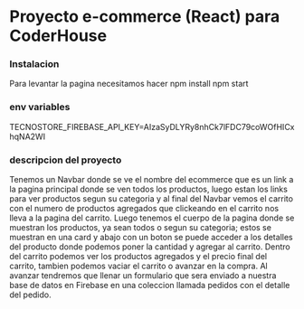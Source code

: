 # Proyecto e-commerce (React) para CoderHouse

### Instalacion
Para levantar la pagina necesitamos hacer 
npm install 
npm start

### env variables
TECNOSTORE_FIREBASE_API_KEY=AIzaSyDLYRy8nhCk7lFDC79coWOfHICxhqNA2WI

### descripcion del proyecto

Tenemos un Navbar donde se ve el nombre del ecommerce que es un link a la pagina principal donde se ven todos los productos, luego estan los links para ver productos segun su categoria y al final del Navbar vemos el carrito con el numero de productos agregados que clickeando en el carrito nos lleva a la pagina del carrito. Luego tenemos el cuerpo de la pagina donde se muestran los productos, ya sean todos o segun su categoria; estos se muestran en una card y abajo con un boton se puede acceder a los detalles del producto donde podemos poner la cantidad y agregar al carrito.
Dentro del carrito podemos ver los productos agregados y el precio final del carrito, tambien podemos vaciar el carrito o avanzar en la compra. Al avanzar tendremos que llenar un formulario que sera enviado a nuestra base de datos en Firebase en una coleccion llamada pedidos con el detalle del pedido.

